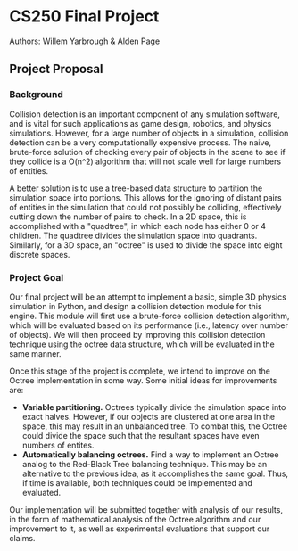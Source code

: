 # CS250 Final Project
Authors: Willem Yarbrough & Alden Page

## Project Proposal

### Background
Collision detection is an important component of any simulation software, and is
vital for such applications as game design, robotics, and physics simulations.
However, for a large number of objects in a simulation, collision detection can
be a very computationally expensive process. The naive, brute-force solution of
checking every pair of objects in the scene to see if they collide is a O(n^2)
algorithm that will not scale well for large numbers of entities.

A better solution is to use a tree-based data structure to partition the
simulation space into portions. This allows for the ignoring of distant pairs of
entities in the simulation that could not possibly be colliding, effectively
cutting down the number of pairs to check.  In a 2D space, this is accomplished
with a "quadtree", in which each node has either 0 or 4 children. The quadtree
divides the simulation space into quadrants. Similarly, for a 3D space, an
"octree" is used to divide the space into eight discrete spaces.

### Project Goal
Our final project will be an attempt to implement a basic, simple 3D physics
simulation in Python, and design a collision detection module for this engine.
This module will first use a brute-force collision detection algorithm, which
will be evaluated based on its performance (i.e., latency over number of
objects).  We will then proceed by improving this collision detection technique
using the octree data structure, which will be evaluated in the same manner.

Once this stage of the project is complete, we intend to improve on the
Octree implementation in some way. Some initial ideas for improvements are:

- **Variable partitioning.** Octrees typically divide the simulation space into
  exact halves. However, if our objects are clustered at one area in the
  space, this may result in an unbalanced tree. To combat this, the Octree could
  divide the space such that the resultant spaces have even numbers of
  entites.
- **Automatically balancing octrees.** Find a way to implement an Octree analog to
  the Red-Black Tree balancing technique. This may be an alternative to the
  previous idea, as it accomplishes the same goal. Thus, if time is available,
  both techniques could be implemented and evaluated.

Our implementation will be submitted together with analysis of our results, in
the form of mathematical analysis of the Octree algorithm and our improvement to
it, as well as experimental evaluations that support our claims.
